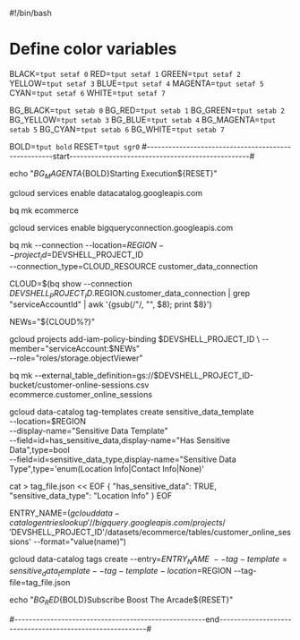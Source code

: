 #!/bin/bash
# Define color variables

BLACK=`tput setaf 0`
RED=`tput setaf 1`
GREEN=`tput setaf 2`
YELLOW=`tput setaf 3`
BLUE=`tput setaf 4`
MAGENTA=`tput setaf 5`
CYAN=`tput setaf 6`
WHITE=`tput setaf 7`

BG_BLACK=`tput setab 0`
BG_RED=`tput setab 1`
BG_GREEN=`tput setab 2`
BG_YELLOW=`tput setab 3`
BG_BLUE=`tput setab 4`
BG_MAGENTA=`tput setab 5`
BG_CYAN=`tput setab 6`
BG_WHITE=`tput setab 7`

BOLD=`tput bold`
RESET=`tput sgr0`
#----------------------------------------------------start--------------------------------------------------#

echo "${BG_MAGENTA}${BOLD}Starting Execution${RESET}"

gcloud services enable datacatalog.googleapis.com

bq mk ecommerce

gcloud services enable bigqueryconnection.googleapis.com

bq mk --connection --location=$REGION --project_id=$DEVSHELL_PROJECT_ID \
    --connection_type=CLOUD_RESOURCE customer_data_connection

CLOUD=$(bq show --connection $DEVSHELL_PROJECT_ID.$REGION.customer_data_connection | grep "serviceAccountId" | awk '{gsub(/"/, "", $8); print $8}')

NEWs="${CLOUD%?}"

gcloud projects add-iam-policy-binding $DEVSHELL_PROJECT_ID \
    --member="serviceAccount:$NEWs" \
    --role="roles/storage.objectViewer"

bq mk --external_table_definition=gs://$DEVSHELL_PROJECT_ID-bucket/customer-online-sessions.csv \
ecommerce.customer_online_sessions

gcloud data-catalog tag-templates create sensitive_data_template \
    --location=$REGION \
    --display-name="Sensitive Data Template" \
    --field=id=has_sensitive_data,display-name="Has Sensitive Data",type=bool \
    --field=id=sensitive_data_type,display-name="Sensitive Data Type",type='enum(Location Info|Contact Info|None)'

cat > tag_file.json << EOF
  {
    "has_sensitive_data": TRUE,
    "sensitive_data_type": "Location Info"
  }
EOF

ENTRY_NAME=$(gcloud data-catalog entries lookup '//bigquery.googleapis.com/projects/'$DEVSHELL_PROJECT_ID'/datasets/ecommerce/tables/customer_online_sessions' --format="value(name)")

gcloud data-catalog tags create --entry=${ENTRY_NAME} \
    --tag-template=sensitive_data_template --tag-template-location=$REGION --tag-file=tag_file.json

echo "${BG_RED}${BOLD}Subscribe Boost The Arcade${RESET}"

#-----------------------------------------------------end----------------------------------------------------------#
